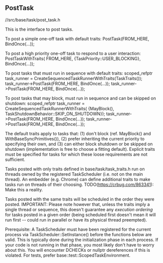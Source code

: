 ## PostTask

//src/base/task/post_task.h

This is the interface to post tasks.

To post a simple one-off task with default traits:
    PostTask(FROM_HERE, BindOnce(...));

To post a high priority one-off task to respond to a user interaction:
    PostTaskWithTraits(
        FROM_HERE,
        {TaskPriority::USER_BLOCKING},
        BindOnce(...));

To post tasks that must run in sequence with default traits:
    scoped_refptr<SequencedTaskRunner> task_runner =
        CreateSequencedTaskRunnerWithTraits(TaskTraits());
    task_runner->PostTask(FROM_HERE, BindOnce(...));
    task_runner->PostTask(FROM_HERE, BindOnce(...));

To post tasks that may block, must run in sequence and can be skipped on
shutdown:
    scoped_refptr<SequencedTaskRunner> task_runner =
        CreateSequencedTaskRunnerWithTraits(
            {MayBlock(), TaskShutdownBehavior::SKIP_ON_SHUTDOWN});
    task_runner->PostTask(FROM_HERE, BindOnce(...));
    task_runner->PostTask(FROM_HERE, BindOnce(...));

The default traits apply to tasks that:
    (1) don't block (ref. MayBlock() and WithBaseSyncPrimitives()),
    (2) prefer inheriting the current priority to specifying their own, and
    (3) can either block shutdown or be skipped on shutdown
        (implementation is free to choose a fitting default).
Explicit traits must be specified for tasks for which these loose
requirements are not sufficient.

Tasks posted with only traits defined in base/task/task_traits.h run on
threads owned by the registered TaskScheduler (i.e. not on the main thread).
An embedder (e.g. Chrome) can define additional traits to make tasks run on
threads of their choosing. TODO(https://crbug.com/863341): Make this a
reality.

Tasks posted with the same traits will be scheduled in the order they were
posted. IMPORTANT: Please note however that, unless the traits imply a
single thread or sequence, this doesn't guarantee any *execution ordering*
for tasks posted in a given order (being scheduled first doesn't mean it will
run first -- could run in parallel or have its physical thread preempted).

Prerequisite: A TaskScheduler must have been registered for the current
process via TaskScheduler::SetInstance() before the functions below are
valid. This is typically done during the initialization phase in each
process. If your code is not running in that phase, you most likely don't
have to worry about this. You will encounter DCHECKs or nullptr dereferences
if this is violated. For tests, prefer base::test::ScopedTaskEnvironment.
